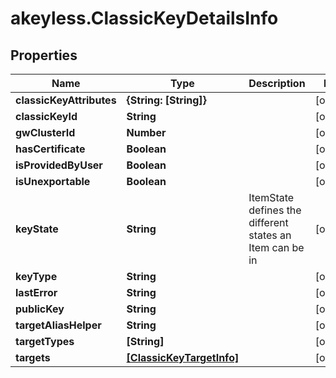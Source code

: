 # akeyless.ClassicKeyDetailsInfo

## Properties

Name | Type | Description | Notes
------------ | ------------- | ------------- | -------------
**classicKeyAttributes** | **{String: [String]}** |  | [optional] 
**classicKeyId** | **String** |  | [optional] 
**gwClusterId** | **Number** |  | [optional] 
**hasCertificate** | **Boolean** |  | [optional] 
**isProvidedByUser** | **Boolean** |  | [optional] 
**isUnexportable** | **Boolean** |  | [optional] 
**keyState** | **String** | ItemState defines the different states an Item can be in | [optional] 
**keyType** | **String** |  | [optional] 
**lastError** | **String** |  | [optional] 
**publicKey** | **String** |  | [optional] 
**targetAliasHelper** | **String** |  | [optional] 
**targetTypes** | **[String]** |  | [optional] 
**targets** | [**[ClassicKeyTargetInfo]**](ClassicKeyTargetInfo.md) |  | [optional] 


